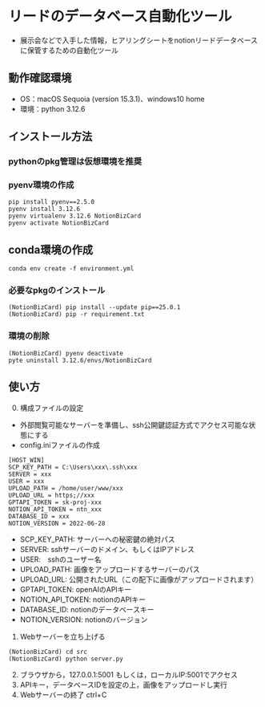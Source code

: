 # リードのデータベース自動化ツール

- 展示会などで入手した情報，ヒアリングシートをnotionリードデータベースに保管するための自動化ツール

## 動作確認環境
- OS：macOS Sequoia (version 15.3.1)、windows10 home
- 環境：python 3.12.6

## インストール方法
### pythonのpkg管理は仮想環境を推奨

### pyenv環境の作成
```Shell
pip install pyenv==2.5.0
pyenv install 3.12.6
pyenv virtualenv 3.12.6 NotionBizCard
pyenv activate NotionBizCard
```
## conda環境の作成
```Shell
conda env create -f environment.yml
```

### 必要なpkgのインストール
```Shell
(NotionBizCard) pip install --update pip==25.0.1
(NotionBizCard) pip -r requirement.txt
```

### 環境の削除
```Shell
(NotionBizCard) pyenv deactivate
pyte uninstall 3.12.6/envs/NotionBizCard
```

## 使い方
0. 構成ファイルの設定
- 外部閲覧可能なサーバーを準備し、ssh公開鍵認証方式でアクセス可能な状態にする
- config.iniファイルの作成
```Shell
[HOST_WIN]
SCP_KEY_PATH = C:\Users\xxx\.ssh\xxx
SERVER = xxx
USER = xxx
UPLOAD_PATH = /home/user/www/xxx
UPLOAD_URL = https;//xxx
GPTAPI_TOKEN = sk-proj-xxx
NOTION_API_TOKEN = ntn_xxx
DATABASE_ID = xxx
NOTION_VERSION = 2022-06-28
```
- SCP_KEY_PATH: サーバーへの秘密鍵の絶対パス
- SERVER: sshサーバーのドメイン、もしくはIPアドレス
- USER:　sshのユーザー名
- UPLOAD_PATH: 画像をアップロードするサーバーのパス
- UPLOAD_URL: 公開されたURL（この配下に画像がアップロードされます）
- GPTAPI_TOKEN: openAIのAPIキー
- NOTION_API_TOKEN: notionのAPIキー
- DATABASE_ID: notionのデータベースキー
- NOTION_VERSION: notionのバージョン
  
1. Webサーバーを立ち上げる
```Shell
(NotionBizCard) cd src
(NotionBizCard) python server.py
```
2. ブラウザから，127.0.0.1:5001 もしくは，ローカルIP:5001でアクセス
3. APIキー，データベースIDを設定の上，画像をアップロードし実行
4. Webサーバーの終了 ctrl+C

